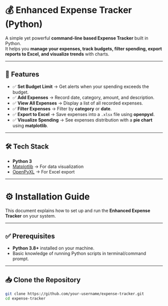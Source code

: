 # 💰 Enhanced Expense Tracker (Python)

A simple yet powerful **command-line based Expense Tracker** built in Python.  
It helps you **manage your expenses, track budgets, filter spending, export reports to Excel, and visualize trends** with charts.  

---

## 🚀 Features
- ✅ **Set Budget Limit** → Get alerts when your spending exceeds the budget.  
- ✅ **Add Expenses** → Record date, category, amount, and description.  
- ✅ **View All Expenses** → Display a list of all recorded expenses.  
- ✅ **Filter Expenses** → Filter by **category** or **date**.  
- ✅ **Export to Excel** → Save expenses into a `.xlsx` file using **openpyxl**.  
- ✅ **Visualize Spending** → See expenses distribution with a **pie chart** using **matplotlib**.  

---

## 🛠️ Tech Stack
- **Python 3**
- [Matplotlib](https://matplotlib.org/) → For data visualization  
- [OpenPyXL](https://openpyxl.readthedocs.io/) → For Excel export  

---

# ⚙️ Installation Guide

This document explains how to set up and run the **Enhanced Expense Tracker** on your system.  

---

## ✅ Prerequisites
- **Python 3.8+** installed on your machine.  
- Basic knowledge of running Python scripts in terminal/command prompt.  

---

## 📥 Clone the Repository
```bash
git clone https://github.com/your-username/expense-tracker.git
cd expense-tracker
